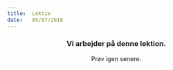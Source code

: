 ```yaml
---
title:  Lektie
date:   05/07/2018
---
```


### <center>Vi arbejder på denne lektion.</center>
<center>Prøv igen senere.</center>